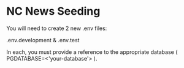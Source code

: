 # NC News Seeding

You will need to create 2 new .env files:

.env.development 
&
.env.test

In each, you must provide a reference to the appropriate database ( PGDATABASE=<'your-database'> ).

